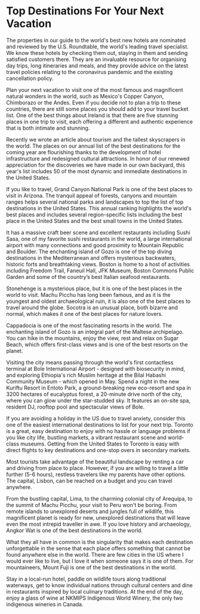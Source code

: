 # Top Destinations For Your Next Vacation


The properties in our guide to the world's best new hotels are nominated and reviewed by the U.S. Roundtable, the world's leading travel specialist. We know these hotels by checking them out, staying in them and sending satisfied customers there. They are an invaluable resource for organising day trips, long itineraries and meals, and they provide advice on the latest travel policies relating to the coronavirus pandemic and the existing cancellation policy.

Plan your next vacation to visit one of the most famous and magnificent natural wonders in the world, such as Mexico's Copper Canyon, Chimborazo or the Andes. Even if you decide not to plan a trip to these countries, there are still some places you should add to your travel bucket list. One of the best things about Ireland is that there are five stunning places in one trip to visit, each offering a different and authentic experience that is both intimate and stunning.

Recently we wrote an article about tourism and the tallest skyscrapers in the world. The places on our annual list of the best destinations for the coming year are flourishing thanks to the development of hotel infrastructure and redesigned cultural attractions. In honor of our renewed appreciation for the discoveries we have made in our own backyard, this year's list includes 50 of the most dynamic and immediate destinations in the United States.

If you like to travel, Grand Canyon National Park is one of the best places to visit in Arizona. The tranquil appeal of forests, canyons and mountain ranges helps several national parks and landscapes to top the list of top destinations in the United States. This annual ranking highlights the world's best places and includes several region-specific lists including the best place in the United States and the best small towns in the United States.

It has a massive craft beer scene and excellent restaurants including Sushi Sasa, one of my favorite sushi restaurants in the world, a large international airport with many connections and good proximity to Mountain Republic and Boulder. The enchanting island of Gozo is one of the top diving destinations in the Mediterranean and offers mysterious backwaters, historic forts and breathtaking views. Boston is home to a host of activities including Freedom Trail, Faneuil Hall, JFK Museum, Boston Commons Public Garden and some of the country’s best Italian seafood restaurants.

Stonehenge is a mysterious place, but it is one of the best places in the world to visit. Machu Picchu has long been famous, and as it is the youngest and oldest archaeological ruin, it is also one of the best places to travel around the globe. Socotra is an unusual place, both bizarre and normal, which makes it one of the best places for nature lovers.

Cappadocia is one of the most fascinating resorts in the world. The enchanting island of Gozo is an integral part of the Maltese archipelago. You can hike in the mountains, enjoy the view, rest and relax on Sugar Beach, which offers first-class views and is one of the best resorts on the planet.

Visiting the city means passing through the world's first contactless terminal at Bole International Airport - designed with biosecurity in mind, and exploring Ethiopia's rich Muslim heritage at the Bilal Habashi Community Museum - which opened in May. Spend a night in the new Kuriftu Resort in Entoto Park, a ground-breaking new eco-resort and spa in 3200 hectares of eucalyptus forest, a 20-minute drive north of the city, where you can glow under the star-studded sky. It features an on-site spa, resident DJ, rooftop pool and spectacular views of Bole.

If you are avoiding a holiday in the US due to travel anxiety, consider this one of the easiest international destinations to list for your next trip. Toronto is a great, easy destination to enjoy with no hassle or language problems if you like city life, bustling markets, a vibrant restaurant scene and world-class museums. Getting from the United States to Toronto is easy with direct flights to key destinations and one-stop overs in secondary markets.

Most tourists take advantage of the beautiful landscape by renting a car and driving from place to place. However, if you are willing to travel a little further (5-6 hours), restless travelers like my parents have other options. The capital, Lisbon, can be reached on a budget and you can travel anywhere.

From the bustling capital, Lima, to the charming colonial city of Arequipa, to the summit of Machu Picchu, your visit to Peru won't be boring. From remote islands to unexplored deserts and jungles full of wildlife, this magnificent planet is ready for new, unexplored destinations that will leave even the most intrepid traveller in awe. If you love history and archaeology, Angkor Wat is one of the best destinations in the world.

What they all have in common is the singularity that makes each destination unforgettable in the sense that each place offers something that cannot be found anywhere else in the world. There are few cities in the US where I would ever like to live, but I love it when someone says it is one of them. For mountaineers, Mount Fuji is one of the best destinations in the world.

Stay in a local-run hotel, paddle on wildlife tours along traditional waterways, get to know individual nations through cultural centers and dine in restaurants inspired by local culinary traditions. At the end of the day, enjoy a glass of wine at NKMIPS Indigenous World Winery, the only two indigenous wineries in Canada.
